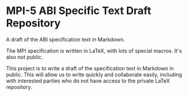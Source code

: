 #  MPI-5 ABI Specific Text Draft Repository

A draft of the ABI specification text in Markdown.

The MPI specification is written in LaTeX, with lots of special macros.  It's also not public.

This project is to write a draft of the specification text in Markdown in public.
This will allow us to write quickly and collaborate easily, including with
interested parties who do not have access to the private LaTeX repository.
